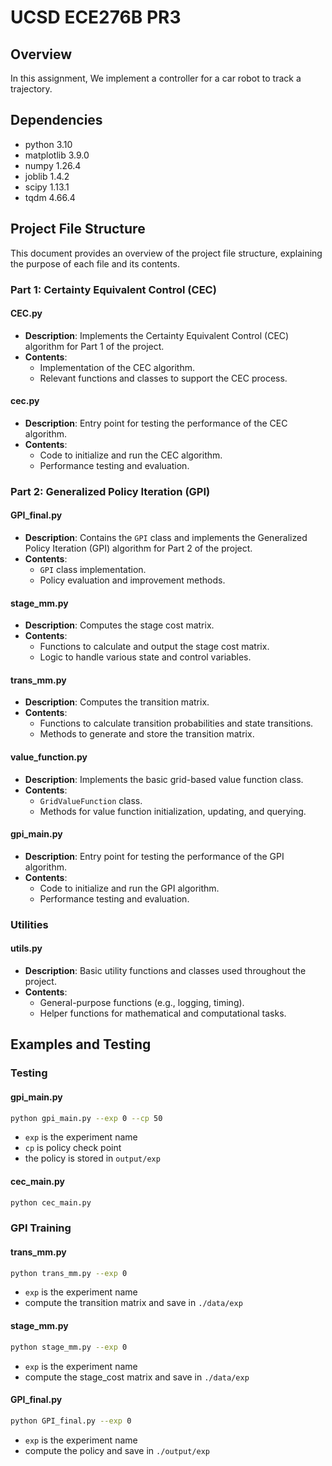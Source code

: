 # UCSD ECE276B PR3

## Overview
In this assignment, We implement a controller for a car robot to track a trajectory.

## Dependencies

- python 3.10
- matplotlib 3.9.0
- numpy 1.26.4 
- joblib                    1.4.2
- scipy                     1.13.1
- tqdm                      4.66.4

## Project File Structure

This document provides an overview of the project file structure, explaining the purpose of each file and its contents.

### Part 1: Certainty Equivalent Control (CEC)

#### CEC.py
- **Description**: Implements the Certainty Equivalent Control (CEC) algorithm for Part 1 of the project.
- **Contents**: 
    - Implementation of the CEC algorithm.
    - Relevant functions and classes to support the CEC process.

#### cec.py
- **Description**: Entry point for testing the performance of the CEC algorithm.
- **Contents**:
    - Code to initialize and run the CEC algorithm.
    - Performance testing and evaluation.

### Part 2: Generalized Policy Iteration (GPI)

#### GPI_final.py
- **Description**: Contains the `GPI` class and implements the Generalized Policy Iteration (GPI) algorithm for Part 2 of the project.
- **Contents**:
    - `GPI` class implementation.
    - Policy evaluation and improvement methods.

#### stage_mm.py
- **Description**: Computes the stage cost matrix.
- **Contents**:
    - Functions to calculate and output the stage cost matrix.
    - Logic to handle various state and control variables.

#### trans_mm.py
- **Description**: Computes the transition matrix.
- **Contents**:
    - Functions to calculate transition probabilities and state transitions.
    - Methods to generate and store the transition matrix.

#### value_function.py
- **Description**: Implements the basic grid-based value function class.
- **Contents**:
    - `GridValueFunction` class.
    - Methods for value function initialization, updating, and querying.

#### gpi_main.py
- **Description**: Entry point for testing the performance of the GPI algorithm.
- **Contents**:
    - Code to initialize and run the GPI algorithm.
    - Performance testing and evaluation.

### Utilities

#### utils.py
- **Description**: Basic utility functions and classes used throughout the project.
- **Contents**:
    - General-purpose functions (e.g., logging, timing).
    - Helper functions for mathematical and computational tasks.

## Examples and Testing

### Testing
#### gpi_main.py

```bash
python gpi_main.py --exp 0 --cp 50
```
- `exp` is the experiment name
- `cp`  is policy check point
- the policy is stored in `output/exp`

#### cec_main.py

```bash
python cec_main.py
```
### GPI Training

#### trans_mm.py
```bash
python trans_mm.py --exp 0
```
- `exp` is the experiment name
- compute the transition matrix and save in `./data/exp`
#### stage_mm.py
```bash
python stage_mm.py --exp 0
```
- `exp` is the experiment name
- compute the stage_cost matrix and save in `./data/exp`

#### GPI_final.py
```bash
python GPI_final.py --exp 0
```
- `exp` is the experiment name
- compute the policy and save in `./output/exp`